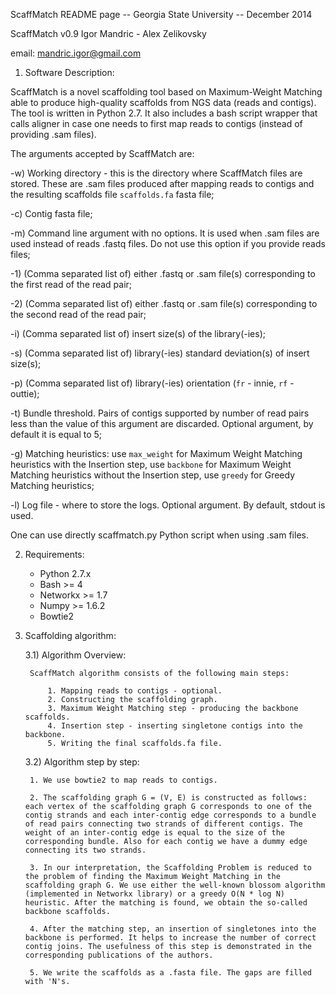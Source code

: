 ScaffMatch README page -- Georgia State University -- December 2014

ScaffMatch v0.9 Igor Mandric - Alex Zelikovsky

email: mandric.igor@gmail.com


1) Software Description:

ScaffMatch is a novel scaffolding tool based on Maximum-Weight Matching able to produce high-quality scaffolds from NGS data (reads and contigs). The tool is written in Python 2.7. It also includes a bash script wrapper that calls aligner in case one needs to first map reads to contigs (instead of providing .sam files).

The arguments accepted by ScaffMatch are:

  -w) Working directory - this is the directory where ScaffMatch files are stored. These are .sam files produced after mapping reads to contigs and the resulting scaffolds file `scaffolds.fa` fasta file;

  -c) Contig fasta file;

  -m) Command line argument with no options. It is used when .sam files are used instead of reads .fastq files. Do not use this option if you provide reads files;

  -1) (Comma separated list of) either .fastq or .sam file(s) corresponding to the first read of the read pair;

  -2) (Comma separated list of) either .fastq or .sam file(s) corresponding to the second read of the read pair;

  -i) (Comma separated list of) insert size(s) of the library(-ies);

  -s) (Comma separated list of) library(-ies) standard deviation(s) of insert size(s);

  -p) (Comma separated list of) library(-ies) orientation (`fr` - innie, `rf` - outtie);

  -t) Bundle threshold. Pairs of contigs supported by number of read pairs less than the value of this argument are discarded. Optional argument, by default it is equal to 5;

  -g) Matching heuristics: use `max_weight` for Maximum Weight Matching heuristics with the Insertion step, use `backbone` for Maximum Weight Matching heuristics without the Insertion step, use `greedy` for Greedy Matching heuristics;

  -l) Log file - where to store the logs. Optional argument. By default, stdout is used.


One can use directly scaffmatch.py Python script when using .sam files.


2) Requirements: 

    * Python 2.7.x
    * Bash >= 4
    * Networkx >= 1.7
    * Numpy >= 1.6.2
    * Bowtie2

3) Scaffolding algorithm:

    3.1) Algorithm Overview:

        ScaffMatch algorithm consists of the following main steps:

            1. Mapping reads to contigs - optional.
            2. Constructing the scaffolding graph.
            3. Maximum Weight Matching step - producing the backbone scaffolds.
            4. Insertion step - inserting singletone contigs into the backbone.
            5. Writing the final scaffolds.fa file.


    3.2) Algorithm step by step:

        1. We use bowtie2 to map reads to contigs.

        2. The scaffolding graph G = (V, E) is constructed as follows: each vertex of the scaffolding graph G corresponds to one of the contig strands and each inter-contig edge corresponds to a bundle of read pairs connecting two strands of different contigs. The weight of an inter-contig edge is equal to the size of the corresponding bundle. Also for each contig we have a dummy edge connecting its two strands.

        3. In our interpretation, the Scaffolding Problem is reduced to the problem of finding the Maximum Weight Matching in the scaffolding graph G. We use either the well-known blossom algorithm (implemented in Networkx library) or a greedy O(N * log N) heuristic. After the matching is found, we obtain the so-called backbone scaffolds. 
        
        4. After the matching step, an insertion of singletones into the backbone is performed. It helps to increase the number of correct contig joins. The usefulness of this step is demonstrated in the corresponding publications of the authors.

        5. We write the scaffolds as a .fasta file. The gaps are filled with 'N's.
